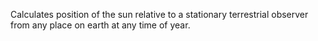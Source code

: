 Calculates position of the sun relative to a stationary terrestrial observer from any place on earth at any time of year.